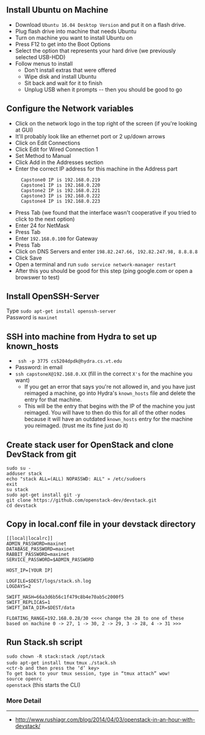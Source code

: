 ## Install Ubuntu on Machine
-   Download `Ubuntu 16.04 Desktop Version` and put it on a flash drive.
-   Plug flash drive into machine that needs Ubuntu   
-   Turn on machine you want to install Ubuntu on   
-   Press F12 to get into the Boot Options   
-   Select the option that represents your hard drive (we previously selected USB-HDD)  
-   Follow menus to install  
    *  Don't install extras that were offered  
    *  Wipe disk and install Ubuntu  
    *  Sit back and wait for it to finish  
    *  Unplug USB when it prompts -- then you should be good to go  
   
## Configure the Network variables
-   Click on the network logo in the top right of the screen (if you're looking at GUI)
-   It'll probably look like an ethernet port or 2 up/down arrows
-   Click on Edit Connections
-   Click Edit for Wired Connection 1
-   Set Method to Manual
-   Click Add in the Addresses section
-   Enter the correct IP address for this machine in the Address part
    ```
      Capstone0 IP is 192.168.0.219  
      Capstone1 IP is 192.168.0.220  
      Capstone2 IP is 192.168.0.221  
      Capstone3 IP is 192.168.0.222  
      Capstone4 IP is 192.168.0.223  
     ```
-   Press Tab (we found that the interface wasn't cooperative if you tried to click to the next option)
-   Enter 24 for NetMask
-   Press Tab
-   Enter `192.168.0.100` for Gateway
-   Press Tab
-   Click on DNS Servers and enter `198.82.247.66, 192.82.247.98, 8.8.8.8`
-   Click Save
-   Open a terminal and run `sudo service network-manager restart`
-   After this you should be good for this step (ping google.com or open a browswer to test)
  
## Install OpenSSH-Server
   Type `sudo apt-get install openssh-server`  
   Password is `maxinet`

## SSH into machine from Hydra to set up known_hosts
-   ` ssh -p 3775 cs5204dpdk@hydra.cs.vt.edu`
-   Password: in email
-   `ssh capstoneX@192.168.0.XX` (fill in the correct `X's` for the machine you want)
    *  If you get an error that says you're not allowed in, and you have just reimaged a machine, go into Hydra's
       `known_hosts` file and delete the entry for that machine.  
    *  This will be the entry that begins with the IP of the machine you just reimaged. You will have to then do this 
       for all of the other nodes because it will have an outdated `known_hosts` entry for the machine you reimaged. 
       (trust me its fine just do it) 
   
## Create stack user for OpenStack and clone DevStack from git 
  `sudo su - `  
  `adduser stack`  
  `echo "stack ALL=(ALL) NOPASSWD: ALL" » /etc/sudoers`  
  `exit`  
  `su stack`  
  `sudo apt-get install git -y`  
  `git clone https://github.com/openstack-dev/devstack.git`  
  `cd devstack`  
  
## Copy in local.conf file in your devstack directory
  ```
  [[local|localrc]]
  ADMIN_PASSWORD=maxinet
  DATABASE_PASSWORD=maxinet
  RABBIT_PASSWORD=maxinet
  SERVICE_PASSWORD=$ADMIN_PASSWORD

  HOST_IP=[YOUR IP]

  LOGFILE=$DEST/logs/stack.sh.log
  LOGDAYS=2

  SWIFT_HASH=66a3d6b56c1f479c8b4e70ab5c2000f5
  SWIFT_REPLICAS=1
  SWIFT_DATA_DIR=$DEST/data

  FLOATING_RANGE=192.168.0.28/30 <<<< change the 28 to one of these based on machine 0 -> 27, 1 -> 30, 2 -> 29, 3 -> 28, 4 -> 31 >>>
  ```
## Run Stack.sh script
  `sudo chown -R stack:stack /opt/stack`  
  `sudo apt-get install tmux`
  `tmux`
  `./stack.sh`  
  `<ctr-b and then press the ‘d’ key>`  
  `To get back to your tmux session, type in “tmux attach” wow!`  
  `source openrc`  
  `openstack` (this starts the CLI)

### More Detail
-----------------
-   http://www.rushiagr.com/blog/2014/04/03/openstack-in-an-hour-with-devstack/

